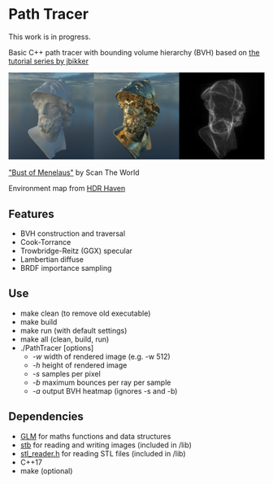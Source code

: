 # Path Tracer

This work is in progress.

Basic C++ path tracer with bounding volume hierarchy (BVH) based on [the tutorial series by jbikker](https://jacco.ompf2.com/2022/04/13/how-to-build-a-bvh-part-1-basics/)

<p align="center" width="100%">
    <img src="images/screenshot.png" alt="Screenshot">
</p>

["Bust of Menelaus"](https://www.myminifactory.com/object/3d-print-bust-of-menelaus-32197) by Scan The World

Environment map from [HDR Haven](https://hdri-haven.com/)

## Features

- BVH construction and traversal
- Cook-Torrance
- Trowbridge-Reitz (GGX) specular
- Lambertian diffuse
- BRDF importance sampling

## Use

- make clean (to remove old executable)
- make build
- make run (with default settings)
- make all (clean, build, run)
- ./PathTracer \[options\]
    - *-w* width of rendered image (e.g. -w 512)
    - *-h* height of rendered image
    - *-s* samples per pixel
    - *-b* maximum bounces per ray per sample
    - *-a* output BVH heatmap (ignores -s and -b)


## Dependencies

- [GLM](https://github.com/g-truc/glm) for maths functions and data structures
- [stb](https://github.com/nothings/stb) for reading and writing images (included in /lib)
- [stl_reader.h](https://github.com/sreiter/stl_reader) for reading STL files (included in /lib)
- C++17
- make (optional)

